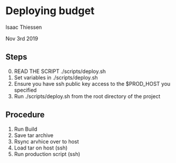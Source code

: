 # Deploying budget
Isaac Thiessen

Nov 3rd 2019

## Steps
0. READ THE SCRIPT ./scripts/deploy.sh
1. Set variables in ./scripts/deploy.sh
2. Ensure you have ssh public key access to the $PROD_HOST you specified
3. Run ./scripts/deploy.sh from the root directory of the project


## Procedure
 1. Run Build
 2. Save tar archive
 3. Rsync arvhice over to host
 4. Load tar on host (ssh)
 5. Run production script (ssh)
